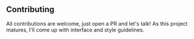 ## Contributing

All contributions are welcome, just open a PR and let's talk!
As this project matures, I'll come up with interface and style guidelines.
